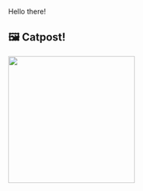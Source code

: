 Hello there!



## 🖼️ Catpost!

<sub>
    <img src="https://cdn2.thecatapi.com/images/dhn.jpg" height="256">
</sub>

